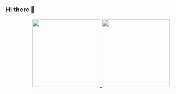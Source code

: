 ### Hi there 👋

<div align="center">
  <a href="https://github.com/salesof7">
  <img 
    height="180em" 
    src="https://github-readme-stats.vercel.app/api?username=salesof7&theme=ayu-mirage&title_color=02665C&ring_color=264773&show_icons=true&icon_color=6FA6A6&text_color=F2F2F2&count_private=true"
  >
  <img 
    height="180em" 
    src="https://github-readme-stats.vercel.app/api/top-langs/?username=salesof7&layout=compact&theme=ayu-mirage&title_color=F2F2F2&text_color=BF5A50&langs_count=6"
  >
</div>
